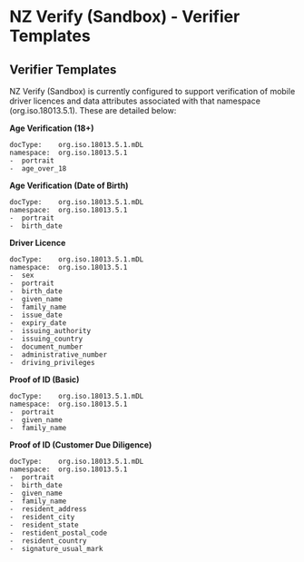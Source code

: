 # NZ Verify (Sandbox) - Verifier Templates

## Verifier Templates
NZ Verify (Sandbox) is currently configured to support verification of mobile driver licences and data attributes associated with that namespace (org.iso.18013.5.1). These are detailed below:

**Age Verification (18+)**
```
docType:    org.iso.18013.5.1.mDL
namespace:  org.iso.18013.5.1
-  portrait
-  age_over_18
```

**Age Verification (Date of Birth)**
```
docType:    org.iso.18013.5.1.mDL
namespace:  org.iso.18013.5.1
-  portrait
-  birth_date
```

**Driver Licence**
```
docType:    org.iso.18013.5.1.mDL
namespace:  org.iso.18013.5.1
-  sex
-  portrait
-  birth_date
-  given_name
-  family_name
-  issue_date
-  expiry_date
-  issuing_authority
-  issuing_country
-  document_number
-  administrative_number
-  driving_privileges
```

**Proof of ID (Basic)**
```
docType:    org.iso.18013.5.1.mDL
namespace:  org.iso.18013.5.1
-  portrait
-  given_name
-  family_name
```

**Proof of ID (Customer Due Diligence)**
```
docType:    org.iso.18013.5.1.mDL
namespace:  org.iso.18013.5.1
-  portrait
-  birth_date
-  given_name
-  family_name
-  resident_address
-  resident_city
-  resident_state
-  restident_postal_code
-  resident_country
-  signature_usual_mark
```
